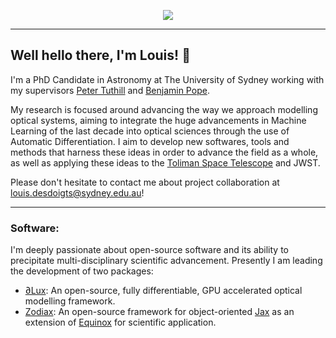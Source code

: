 <p align="center">
<a href="https://github.com/LouisDesdoigts">
    <img src="https://github-stats-alpha.vercel.app/api?username=louisdesdoigts&cc=22272e&tc=37BCF6&ic=fff&bc=0000">
</a>
</p>

---

## Well hello there, I'm Louis! 👋 

I'm a PhD Candidate in Astronomy at The University of Sydney working with my supervisors [Peter Tuthill](http://www.physics.usyd.edu.au/~gekko/) and [Benjamin Pope](https://github.com/benjaminpope/). 

My research is focused around advancing the way we approach modelling optical systems, aiming to integrate the huge advancements in Machine Learning of the last decade into optical sciences through the use of Automatic Differentiation.
I aim to develop new softwares, tools and methods that harness these ideas in order to advance the field as a whole, as well as applying these ideas to the [Toliman Space Telescope](https://www.abc.net.au/news/2021-11-17/toliman-space-telescope-brings-alpha-centauri-closer-to-reality/100625376) and JWST.

Please don't hesitate to contact me about project collaboration at louis.desdoigts@sydney.edu.au!

---

### Software:

<!--As an anarco-communist -->I'm deeply passionate about open-source software and its ability to precipitate multi-disciplinary scientific advancement. Presently I am leading the development of two packages:

- [∂Lux](https://github.com/LouisDesdoigts/dLux): An open-source, fully differentiable, GPU accelerated optical modelling framework.
- [Zodiax](https://github.com/LouisDesdoigts/zodiax): An open-source framework for object-oriented [Jax](https://github.com/google/jax) as an extension of [Equinox](https://github.com/patrick-kidger/equinox) for scientific application.


<!--
**LouisDesdoigts/LouisDesdoigts** is a ✨ _special_ ✨ repository because its `README.md` (this file) appears on your GitHub profile.

Here are some ideas to get you started:

- 🔭 I’m currently working on ...
- 🌱 I’m currently learning ...
- 👯 I’m looking to collaborate on ...
- 🤔 I’m looking for help with ...
- 💬 Ask me about ...
- 📫 How to reach me: ...
- 😄 Pronouns: ...
- ⚡ Fun fact: ...
-->
